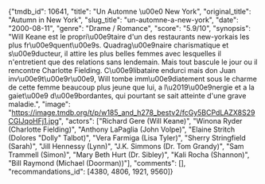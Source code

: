 {"tmdb_id": 10641, "title": "Un Automne \u00e0 New York", "original_title": "Autumn in New York", "slug_title": "un-automne-a-new-york", "date": "2000-08-11", "genre": "Drame / Romance", "score": "5.9/10", "synopsis": "Will Keane est le propri\u00e9taire d'un des restaurants new-yorkais les plus fr\u00e9quent\u00e9s. Quadrag\u00e9naire charismatique et s\u00e9ducteur, il attire les plus belles femmes avec lesquelles il n'entretient que des relations sans lendemain. Mais tout bascule le jour ou il rencontre Charlotte Fielding. C\u00e9libataire endurci mais don Juan inv\u00e9t\u00e9r\u00e9, Will tombe imm\u00e9diatement sous le charme de cette femme beaucoup plus jeune que lui, a l\u2019\u00e9nergie et a la gaiet\u00e9 d\u00e9bordantes, qui pourtant se sait atteinte d'une grave maladie.", "image": "https://image.tmdb.org/t/p/w185_and_h278_bestv2/fcGy5BCPdLAZX8S29CGlJqoHFj1.jpg", "actors": ["Richard Gere (Will Keane)", "Winona Ryder (Charlotte Fielding)", "Anthony LaPaglia (John Volpe)", "Elaine Stritch (Dolores \"Dolly\" Talbot)", "Vera Farmiga (Lisa Tyler)", "Sherry Stringfield (Sarah)", "Jill Hennessy (Lynn)", "J.K. Simmons (Dr. Tom Grandy)", "Sam Trammell (Simon)", "Mary Beth Hurt (Dr. Sibley)", "Kali Rocha (Shannon)", "Bill Raymond (Michael (Doorman))"], "comments": [], "recommandations_id": [4380, 4806, 1921, 9560]}